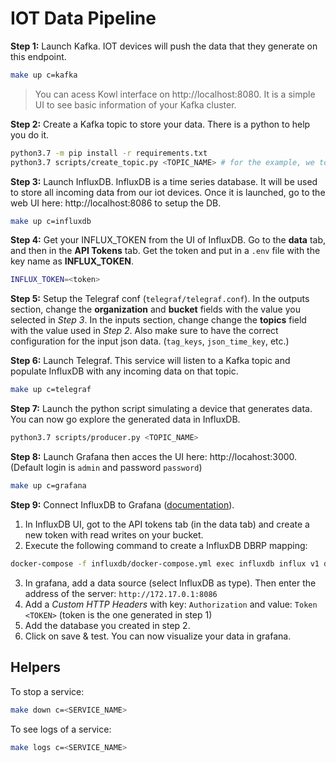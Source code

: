 # IOT Data Pipeline

**Step 1:** Launch Kafka. IOT devices will push the data that they generate on this endpoint.

```bash
make up c=kafka
```

> You can acess Kowl interface on http://localhost:8080. It is a simple UI to see basic information of your Kafka cluster.

**Step 2:** Create a Kafka topic to store your data. There is a python to help you do it.

```bash
python3.7 -m pip install -r requirements.txt
python3.7 scripts/create_topic.py <TOPIC_NAME> # for the example, we tooke "iot" as the topic name
```

**Step 3:** Launch InfluxDB. InfluxDB is a time series database. It will be used to store all incoming data from our iot devices. Once it is launched, go to the web UI here: http://localhost:8086 to setup the DB.

```bash
make up c=influxdb
```

**Step 4:** Get your INFLUX_TOKEN from the UI of InfluxDB. Go to the **data** tab, and then in the **API Tokens** tab. Get the token and put in a `.env` file with the key name as **INFLUX_TOKEN**.

```bash
INFLUX_TOKEN=<token>
```

**Step 5:** Setup the Telegraf conf (`telegraf/telegraf.conf`). In the outputs section, change the **organization** and **bucket** fields with the value you selected in _Step 3_. In the inputs section, change
change the **topics** field with the value used in _Step 2_. Also make sure to have the correct configuration for the input json data. (`tag_keys`, `json_time_key`, etc.)

**Step 6:** Launch Telegraf. This service will listen to a Kafka topic and populate InfluxDB with any incoming data on that topic.

```bash
make up c=telegraf
```

**Step 7:** Launch the python script simulating a device that generates data. You can now go explore the generated data in InfluxDB.

```bash
python3.7 scripts/producer.py <TOPIC_NAME>
```

**Step 8:** Launch Grafana then acces the UI here: http://locahost:3000. (Default login is `admin` and password `password`)

```bash
make up c=grafana
```

**Step 9:** Connect InfluxDB to Grafana ([documentation](https://docs.influxdata.com/influxdb/v2.0/tools/grafana/)).

1. In InfluxDB UI, got to the API tokens tab (in the data tab) and create a new token with read writes on your bucket.
2. Execute the following command to create a InfluxDB DBRP mapping:

```bash
docker-compose -f influxdb/docker-compose.yml exec influxdb influx v1 dbrp create -o bob -t <TOKEN> --db <DB_NAME> --rp <RETENTION_POLICY_NAME> --bucket-id <BUCKET_ID> --default
```

3. In grafana, add a data source (select InfluxDB as type). Then enter the address of the server: `http://172.17.0.1:8086`
4. Add a _Custom HTTP Headers_ with key: `Authorization` and value: `Token <TOKEN>` (token is the one generated in step 1)
5. Add the database you created in step 2.
6. Click on save & test. You can now visualize your data in grafana.

## Helpers

To stop a service:

```bash
make down c=<SERVICE_NAME>
```

To see logs of a service:

```bash
make logs c=<SERVICE_NAME>
```
